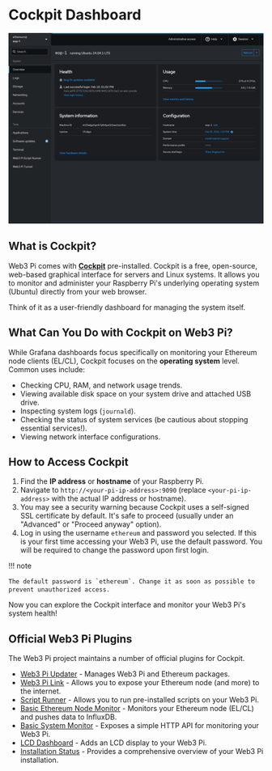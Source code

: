 # Cockpit Dashboard

![cockpit dashboard main page](../../img/cockpit.png)

## What is Cockpit?

Web3 Pi comes with [**Cockpit**](https://cockpit-project.org/) pre-installed. Cockpit is a free, open-source, web-based graphical interface for servers and Linux systems. It allows you to monitor and administer your Raspberry Pi's underlying operating system (Ubuntu) directly from your web browser.

Think of it as a user-friendly dashboard for managing the system itself.

## What Can You Do with Cockpit on Web3 Pi?

While Grafana dashboards focus specifically on monitoring your Ethereum node clients (EL/CL), Cockpit focuses on the **operating system** level. Common uses include:

- Checking CPU, RAM, and network usage trends.
- Viewing available disk space on your system drive and attached USB drive.
- Inspecting system logs (`journald`).
- Checking the status of system services (be cautious about stopping essential services!).
- Viewing network interface configurations.

## How to Access Cockpit

1.  Find the **IP address** or **hostname** of your Raspberry Pi.
1.  Navigate to `http://<your-pi-ip-address>:9090` (replace `<your-pi-ip-address>` with the actual IP address or hostname).
1.  You may see a security warning because Cockpit uses a self-signed SSL certificate by default. It's safe to proceed (usually under an "Advanced" or "Proceed anyway" option).
1.  Log in using the username `ethereum` and password you selected. If this is your first time accessing your Web3 Pi, use the default password. You will be required to change the password upon first login.

!!! note

    The default password is `ethereum`. Change it as soon as possible to prevent unauthorized access.

Now you can explore the Cockpit interface and monitor your Web3 Pi's system health!

## Official Web3 Pi Plugins

The Web3 Pi project maintains a number of official plugins for Cockpit.

- [Web3 Pi Updater](web3-pi-updater.md) - Manages Web3 Pi and Ethereum packages.
- [Web3 Pi Link](web3-pi-link.md) - Allows you to expose your Ethereum node (and more) to the internet.
- [Script Runner](web3-pi-script-runner.md) - Allows you to run pre-installed scripts on your Web3 Pi.
- [Basic Ethereum Node Monitor](../../monitoring/grafana.md) - Monitors your Ethereum node (EL/CL) and pushes data to InfluxDB.
- [Basic System Monitor](../../monitoring/system-monitor.md) - Exposes a simple HTTP API for monitoring your Web3 Pi.
- [LCD Dashboard](../../monitoring/lcd.md) - Adds an LCD display to your Web3 Pi.
- [Installation Status](../../monitoring/installation-monitor.md) - Provides a comprehensive overview of your Web3 Pi installation.
